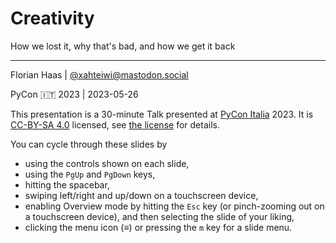 # Creativity
How we lost it, why that's bad, and how we get it back

* * *

Florian Haas | [@xahteiwi@mastodon.social](https://mastodon.social/@xahteiwi)

PyCon 🇮🇹 2023 | 2023-05-26

<!-- Note -->
This presentation is a 30-minute Talk presented at
[PyCon Italia](https://pycon.it/) 2023. It is
[CC-BY-SA 4.0](https://creativecommons.org/licenses/by-sa/4.0/)
licensed, see [the license](/LICENSE) for details.

You can cycle through these slides by 

* using the controls shown on each slide,
* using the `PgUp` and `PgDown` keys,
* hitting the spacebar,
* swiping left/right and up/down on a touchscreen device,
* enabling Overview mode by hitting the `Esc` key (or pinch-zooming
  out on a touchscreen device), and then selecting the slide of your liking,
* clicking the menu icon (&equiv;) or pressing the `m` key for a slide menu. 
